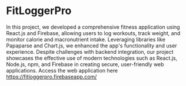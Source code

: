 # FitLoggerPro
In this project, we developed a comprehensive fitness application using React.js and Firebase, allowing users to log workouts, track weight, and monitor calorie and macronutrient intake. Leveraging libraries like Papaparse and Chart.js, we enhanced the app's functionality and user experience. Despite challenges with backend integration, our project showcases the effective use of modern technologies such as React.js, Node.js, npm, and Firebase in creating secure, user-friendly web applications.
Access the web application here https://fitloggerpro.firebaseapp.com/
